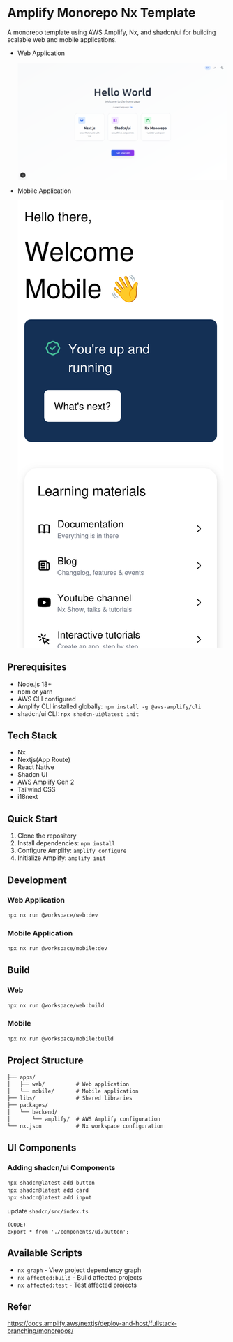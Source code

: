 # Amplify Monorepo Nx Template

A monorepo template using AWS Amplify, Nx, and shadcn/ui for building scalable web and mobile applications.

- Web Application

  ![Sample Page Screenshot](docs/sample.png)

- Mobile Application

  ![Sample Mobile Screenshot](docs/sample_mobile.png)

## Prerequisites

- Node.js 18+
- npm or yarn
- AWS CLI configured
- Amplify CLI installed globally: `npm install -g @aws-amplify/cli`
- shadcn/ui CLI: `npx shadcn-ui@latest init`

## Tech Stack

- Nx
- Nextjs(App Route)
- React Native
- Shadcn UI
- AWS Amplify Gen 2
- Tailwind CSS
- i18next

## Quick Start

1. Clone the repository
2. Install dependencies: `npm install`
3. Configure Amplify: `amplify configure`
4. Initialize Amplify: `amplify init`

## Development

### Web Application

```bash
npx nx run @workspace/web:dev
```

### Mobile Application

```bash
npx nx run @workspace/mobile:dev
```

## Build

### Web

```bash
npx nx run @workspace/web:build
```

### Mobile

```bash
npx nx run @workspace/mobile:build
```

## Project Structure

```
├── apps/
│   ├── web/          # Web application
│   └── mobile/       # Mobile application
├── libs/             # Shared libraries
├── packages/
│   └── backend/
│       └── amplify/  # AWS Amplify configuration
└── nx.json           # Nx workspace configuration
```

## UI Components

### Adding shadcn/ui Components

```bash
npx shadcn@latest add button
npx shadcn@latest add card
npx shadcn@latest add input
```

update `shadcn/src/index.ts`

```
(CODE)
export * from './components/ui/button';
```

## Available Scripts

- `nx graph` - View project dependency graph
- `nx affected:build` - Build affected projects
- `nx affected:test` - Test affected projects

## Refer

https://docs.amplify.aws/nextjs/deploy-and-host/fullstack-branching/monorepos/
